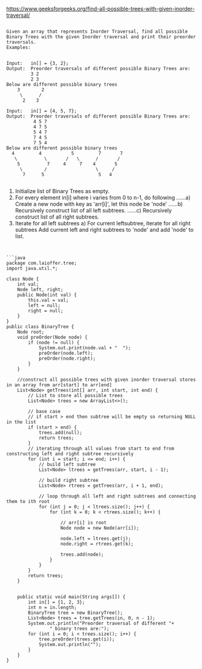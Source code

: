 


https://www.geeksforgeeks.org/find-all-possible-trees-with-given-inorder-traversal/
```

Given an array that represents Inorder Traversal, find all possible Binary Trees with the given Inorder traversal and print their preorder traversals.
Examples: 
 

Input:   in[] = {3, 2};
Output:  Preorder traversals of different possible Binary Trees are:
         3 2
         2 3
Below are different possible binary trees
    3        2
     \      /
      2    3

Input:   in[] = {4, 5, 7};
Output:  Preorder traversals of different possible Binary Trees are:
          4 5 7 
          4 7 5 
          5 4 7 
          7 4 5 
          7 5 4 
Below are different possible binary trees
  4         4           5         7       7
   \          \       /   \      /       /
    5          7     4     7    4       5
     \        /                  \     /
      7      5                    5   4 


```
1) Initialize list of Binary Trees as empty.  
2) For every element in[i] where i varies from 0 to n-1,
    do following
......a)  Create a new node with key as 'arr[i]', 
          let this node be 'node'
......b)  Recursively construct list of all left subtrees.
......c)  Recursively construct list of all right subtrees.
3) Iterate for all left subtrees
   a) For current leftsubtree, iterate for all right subtrees
        Add current left and right subtrees to 'node' and add
        'node' to list.
```


```java
package com.laioffer.tree;
import java.util.*;

class Node {
    int val;
    Node left, right;
    public Node(int val) {
        this.val = val;
        left = null;
        right = null;
    }
}
public class BinaryTree {
    Node root;
    void preOrder(Node node) {
        if (node != null) {
            System.out.print(node.val + "  ");
            preOrder(node.left);
            preOrder(node.right);
        }
    }

    //construct all possible trees with given inorder traversal stores in an array from arr[start] to arr[end]
    List<Node> getTrees(int[] arr, int start, int end) {
        // List to store all possible trees
        List<Node> trees = new ArrayList<>();

        // base case
        // if start > end then subtree will be empty so returning NULL in the list
        if (start > end) {
            trees.add(null);
            return trees;
        }
        // iterating through all values from start to end from constructing left and right subtree recursively
        for (int i = start; i <= end; i++) {
            // build left subtree
            List<Node> ltrees = getTrees(arr, start, i - 1);

            // build right subtree
            List<Node> rtrees = getTrees(arr, i + 1, end);

            // loop through all left and right subtrees and connecting them to ith root
            for (int j = 0; j < ltrees.size(); j++) {
                for (int k = 0; k < rtrees.size(); k++) {

                    // arr[i] is root
                    Node node = new Node(arr[i]);

                    node.left = ltrees.get(j);
                    node.right = rtrees.get(k);

                    trees.add(node);
                }
            }
        }
        return trees;
    }


    public static void main(String args[]) {
        int in[] = {1, 2, 3};
        int n = in.length;
        BinaryTree tree = new BinaryTree();
        List<Node> trees = tree.getTrees(in, 0, n - 1);
        System.out.println("Preorder traversal of different "+
                " binary trees are:");
        for (int i = 0; i < trees.size(); i++) {
            tree.preOrder(trees.get(i));
            System.out.println("");
        }
    }
}   
 ```